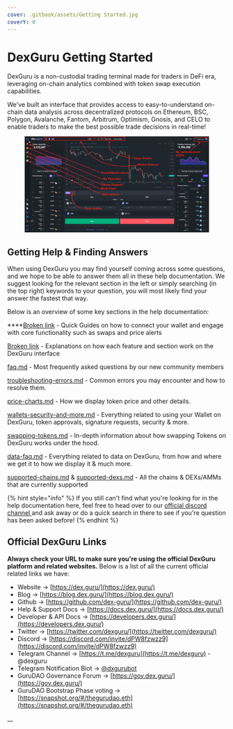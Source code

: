 ```yaml
---
cover: .gitbook/assets/Getting Started.jpg
coverY: 0
---
```


# DexGuru Getting Started

DexGuru is a non-custodial trading terminal made for traders in DeFi era, leveraging on-chain analytics combined with token swap execution capabilities.&#x20;

We've built an interface that provides access to easy-to-understand on-chain data analysis across decentralized protocols on Ethereum, BSC, Polygon, Avalanche, Fantom, Arbitrum, Optimism, Gnosis, and CELO to enable traders to make the best possible trade decisions in real-time!

<figure><img src=".gitbook/assets/Screen Shot 2023-01-18 at 6.30.59 PM.png" alt=""><figcaption></figcaption></figure>

## Getting Help & Finding Answers

When using DexGuru you may find yourself coming across some questions, and we hope to be able to answer them all in these help documentation. We suggest looking for the relevant section in the left or simply searching (in the top right) keywords to your question, you will most likely find your answer the fastest that way.&#x20;

Below is an overview of some key sections in the help documentation:&#x20;

****[Broken link](broken-reference "mention") - Quick Guides on how to connect your wallet and engage with core functionality such as swaps and price alerts&#x20;

[Broken link](broken-reference "mention") - Explanations on how each feature and section work on the DexGuru interface&#x20;

[faq.md](general/faq.md "mention") - Most frequently asked questions by our new community members

[troubleshooting-errors.md](general/troubleshooting-errors.md "mention") - Common errors you may encounter and how to resolve them.

[price-charts.md](more-info/price-charts.md "mention") - How we display token price and other details.

[wallets-security-and-more.md](more-info/wallets-security-and-more.md "mention") - Everything related to using your Wallet on DexGuru, token approvals, signature requests, security & more.

[swapping-tokens.md](more-info/swapping-tokens.md "mention") - In-depth information about how swapping Tokens on DexGuru works under the hood.

[data-faq.md](data/data-faq.md "mention") - Everything related to data on DexGuru, from how and where we get it to how we display it & much more.

[supported-chains.md](data/supported-chains.md "mention") & [supported-dexs.md](data/supported-dexs.md "mention") - All the chains & DEXs/AMMs that are currently supported

{% hint style="info" %}
If you still can't find what you're looking for in the help documentation here, feel free to head over to our [official discord channel ](https://discord.com/invite/dPW8fzwzz9)and ask away or do a quick search in there to see if you're question has been asked before!&#x20;
{% endhint %}

## **Official DexGuru Links**

**Always check your URL to make sure you're using the official DexGuru platform and related websites.** Below is a list of all the current official related links we have:

* Website -> [https://dex.guru/](https://dex.guru/)
* Blog -> [https://blog.dex.guru/](https://blog.dex.guru/)
* Github -> [https://github.com/dex-guru/](https://github.com/dex-guru/)
* Help & Support Docs -> [https://docs.dex.guru/](https://docs.dex.guru/)
* Developer & API Docs -> [https://developers.dex.guru/](https://developers.dex.guru/)
* Twitter -> [https://twitter.com/dexguru/](https://twitter.com/dexguru/)
* Discord  -> [https://discord.com/invite/dPW8fzwzz9](https://discord.com/invite/dPW8fzwzz9)
* Telegram Channel → [https://t.me/dexguru](https://t.me/dexguru) - @dexguru
* Telegram Notification Biot -> [@dxgurubot](https://t.me/dxgurubot)&#x20;
* GuruDAO Governance Forum -> [https://gov.dex.guru/](https://gov.dex.guru/)
* GuruDAO Bootstrap Phase voting -> [https://snapshot.org/#/thegurudao.eth](https://snapshot.org/#/thegurudao.eth)

__
